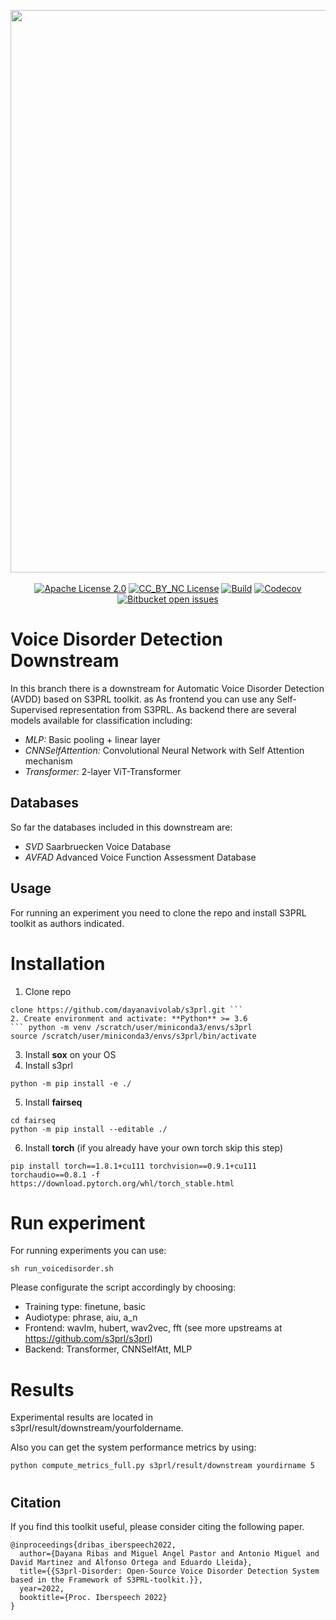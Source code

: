<p align="center">
    <img src="./file/S3PRL-logo.png" width="900"/>
    <br>
    <br>
    <a href="./LICENSE.txt"><img alt="Apache License 2.0" src="./file/license.svg" /></a>
    <a href="https://creativecommons.org/licenses/by-nc/4.0/"><img alt="CC_BY_NC License" src="https://img.shields.io/badge/License-CC%20BY--NC%204.0-lightgrey.svg" /></a>
    <a href="https://github.com/s3prl/s3prl/actions"><img alt="Build" src="https://github.com/allenai/allennlp/workflows/Master/badge.svg?event=push&branch=master"></a>
    <a href="#development-pattern-for-contributors"><img alt="Codecov" src="https://img.shields.io/badge/contributions-welcome-brightgreen.svg"></a>
    <a href="https://github.com/s3prl/s3prl/issues"><img alt="Bitbucket open issues" src="https://img.shields.io/github/issues/s3prl/s3prl"></a>
</p>

# Voice Disorder Detection Downstream 

In this branch there is a downstream for Automatic Voice Disorder Detection (AVDD) based on S3PRL toolkit. as As frontend you can use any Self-Supervised representation from S3PRL. As backend there are several models available for classification including: 
* *MLP:* Basic pooling + linear layer
* *CNNSelfAttention:* Convolutional Neural Network with Self Attention mechanism
* *Transformer:* 2-layer ViT-Transformer

## Databases 

So far the databases included in this downstream are:
* *SVD* Saarbruecken Voice Database
* *AVFAD* Advanced Voice Function Assessment Database 

## Usage
For running an experiment you need to clone the repo and install S3PRL toolkit as authors indicated.

# Installation
1. Clone repo
``` git 
clone https://github.com/dayanavivolab/s3prl.git ```
2. Create environment and activate: **Python** >= 3.6
``` python -m venv /scratch/user/miniconda3/envs/s3prl 
source /scratch/user/miniconda3/envs/s3prl/bin/activate 
```
3. Install **sox** on your OS
4. Install s3prl
```cd s3prl
python -m pip install -e ./
```
5. Install **fairseq**
```git clone https://github.com/pytorch/fairseq
cd fairseq
python -m pip install --editable ./
```
6. Install **torch** (if you already have your own torch skip this step)
```
pip install torch==1.8.1+cu111 torchvision==0.9.1+cu111 torchaudio==0.8.1 -f https://download.pytorch.org/whl/torch_stable.html
```

# Run experiment
For running experiments you can use:   
```
sh run_voicedisorder.sh 
```
Please configurate the script accordingly by choosing: 
* Training type: finetune, basic
* Audiotype: phrase, aiu, a_n
* Frontend: wavlm, hubert, wav2vec, fft (see more upstreams at https://github.com/s3prl/s3prl)
* Backend: Transformer, CNNSelfAtt, MLP

# Results
Experimental results are located in s3prl/result/downstream/yourfoldername.

Also you can get the system performance metrics by using: 
```
python compute_metrics_full.py s3prl/result/downstream yourdirname 5
```
# 

## Citation

If you find this toolkit useful, please consider citing the following paper.
```
@inproceedings{dribas_iberspeech2022,
  author={Dayana Ribas and Miguel Angel Pastor and Antonio Miguel and David Martinez and Alfonso Ortega and Eduardo Lleida},
  title={{S3prl-Disorder: Open-Source Voice Disorder Detection System based in the Framework of S3PRL-toolkit.}},
  year=2022,
  booktitle={Proc. Iberspeech 2022}
}
```
